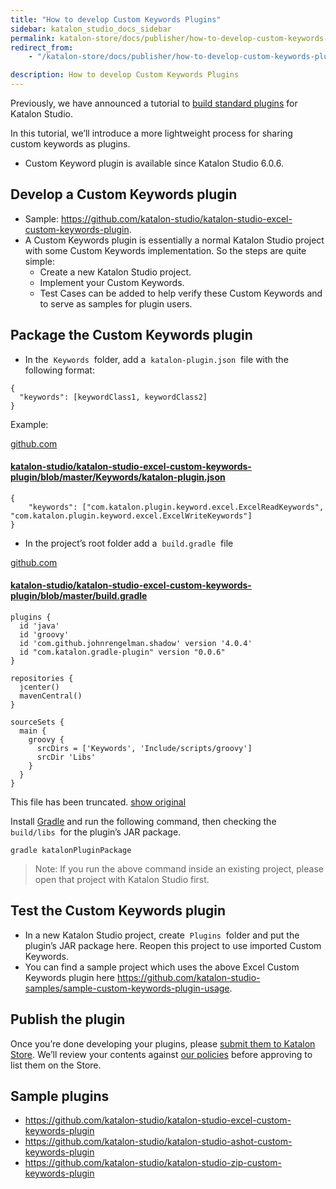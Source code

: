 ```yaml
---
title: "How to develop Custom Keywords Plugins"
sidebar: katalon_studio_docs_sidebar
permalink: katalon-store/docs/publisher/how-to-develop-custom-keywords-plugins.html
redirect_from:
    - "/katalon-store/docs/publisher/how-to-develop-custom-keywords-plugins/"

description: How to develop Custom Keywords Plugins
---
```

Previously, we have announced a tutorial to [build standard plugins](https://docs.katalon.com/katalon-store/docs/publisher/create-plugin.html) for Katalon Studio.

In this tutorial, we’ll introduce a more lightweight process for sharing custom keywords as plugins.

* Custom Keyword plugin is available since Katalon Studio 6.0.6.

## Develop a Custom Keywords plugin

* Sample: https://github.com/katalon-studio/katalon-studio-excel-custom-keywords-plugin.
* A Custom Keywords plugin is essentially a normal Katalon Studio project with some Custom Keywords implementation. So the steps are quite simple:
  * Create a new Katalon Studio project.
  * Implement your Custom Keywords.
  * Test Cases can be added to help verify these Custom Keywords and to serve as samples for plugin users.

## Package the Custom Keywords plugin

* In the  `Keywords`  folder, add a  `katalon-plugin.json`  file with the following format:

```
{
  "keywords": [keywordClass1, keywordClass2]
}
```

Example:

[github.com](https://github.com/katalon-studio/katalon-studio-excel-custom-keywords-plugin/blob/master/Keywords/katalon-plugin.json)

#### [katalon-studio/katalon-studio-excel-custom-keywords-plugin/blob/master/Keywords/katalon-plugin.json](https://github.com/katalon-studio/katalon-studio-excel-custom-keywords-plugin/blob/master/Keywords/katalon-plugin.json)

```
{
	"keywords": ["com.katalon.plugin.keyword.excel.ExcelReadKeywords", "com.katalon.plugin.keyword.excel.ExcelWriteKeywords"]
}
```

* In the project’s root folder add a  `build.gradle`  file

[github.com](https://github.com/katalon-studio/katalon-studio-excel-custom-keywords-plugin/blob/master/build.gradle)

#### [katalon-studio/katalon-studio-excel-custom-keywords-plugin/blob/master/build.gradle](https://github.com/katalon-studio/katalon-studio-excel-custom-keywords-plugin/blob/master/build.gradle)

```
plugins {
  id 'java'
  id 'groovy'
  id 'com.github.johnrengelman.shadow' version '4.0.4'
  id "com.katalon.gradle-plugin" version "0.0.6"
}

repositories {
  jcenter()
  mavenCentral()
}

sourceSets {
  main {
    groovy {
      srcDirs = ['Keywords', 'Include/scripts/groovy']
      srcDir 'Libs'
    }
  }
}
```

This file has been truncated. [show original](https://github.com/katalon-studio/katalon-studio-excel-custom-keywords-plugin/blob/master/build.gradle)

Install [Gradle](https://gradle.org/) and run the following command, then checking the  `build/libs`  for the plugin’s JAR package.

```
gradle katalonPluginPackage
```

> Note: If you run the above command inside an existing project, please open that project with Katalon Studio first.

## Test the Custom Keywords plugin

* In a new Katalon Studio project, create  `Plugins`  folder and put the plugin’s JAR package here. Reopen this project to use imported Custom Keywords.
* You can find a sample project which uses the above Excel Custom Keywords plugin here https://github.com/katalon-studio-samples/sample-custom-keywords-plugin-usage.

## Publish the plugin

Once you’re done developing your plugins, please [submit them to Katalon Store](https://docs.katalon.com/katalon-store/docs/publisher/submit-plugin.html). We’ll review your contents against [our policies](https://www.katalon.com/terms/#katalon-plugin-license-agreement) before approving to list them on the Store.

## Sample plugins

* https://github.com/katalon-studio/katalon-studio-excel-custom-keywords-plugin
* https://github.com/katalon-studio/katalon-studio-ashot-custom-keywords-plugin
* https://github.com/katalon-studio/katalon-studio-zip-custom-keywords-plugin

